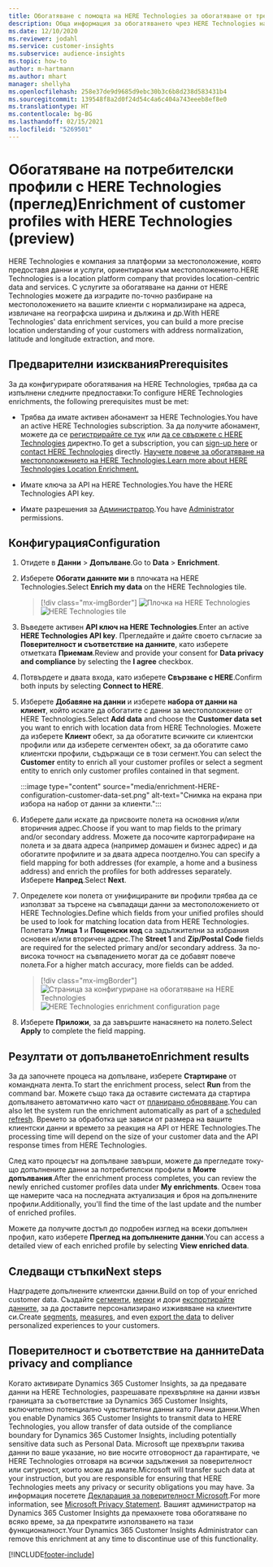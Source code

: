 ```yaml
---
title: Обогатяване с помощта на HERE Technologies за обогатяване от трети страни
description: Обща информация за обогатяването чрез HERE Technologies на трети страни.
ms.date: 12/10/2020
ms.reviewer: jodahl
ms.service: customer-insights
ms.subservice: audience-insights
ms.topic: how-to
author: m-hartmann
ms.author: mhart
manager: shellyha
ms.openlocfilehash: 258e37de9d9685d9ebc30b3c6b8d238d583431b4
ms.sourcegitcommit: 139548f8a2d0f24d54c4a6c404a743eeeb8ef8e0
ms.translationtype: HT
ms.contentlocale: bg-BG
ms.lasthandoff: 02/15/2021
ms.locfileid: "5269501"
---
```

# <a name="enrichment-of-customer-profiles-with-here-technologies-preview"></a><span data-ttu-id="daab3-103">Обогатяване на потребителски профили с HERE Technologies (преглед)</span><span class="sxs-lookup"><span data-stu-id="daab3-103">Enrichment of customer profiles with HERE Technologies (preview)</span></span>

<span data-ttu-id="daab3-104">HERE Technologies е компания за платформи за местоположение, която предоставя данни и услуги, ориентирани към местоположението.</span><span class="sxs-lookup"><span data-stu-id="daab3-104">HERE Technologies is a location platform company that provides location-centric data and services.</span></span> <span data-ttu-id="daab3-105">С услугите за обогатяване на данни от HERE Technologies можете да изградите по-точно разбиране на местоположението на вашите клиенти с нормализиране на адреса, извличане на географска ширина и дължина и др.</span><span class="sxs-lookup"><span data-stu-id="daab3-105">With HERE Technologies' data enrichment services, you can build a more precise location understanding of your customers with address normalization, latitude and longitude extraction, and more.</span></span>

## <a name="prerequisites"></a><span data-ttu-id="daab3-106">Предварителни изисквания</span><span class="sxs-lookup"><span data-stu-id="daab3-106">Prerequisites</span></span>

<span data-ttu-id="daab3-107">За да конфигурирате обогатявания на HERE Technologies, трябва да са изпълнени следните предпоставки:</span><span class="sxs-lookup"><span data-stu-id="daab3-107">To configure HERE Technologies enrichments, the following prerequisites must be met:</span></span>

- <span data-ttu-id="daab3-108">Трябва да имате активен абонамент за HERE Technologies.</span><span class="sxs-lookup"><span data-stu-id="daab3-108">You have an active HERE Technologies subscription.</span></span> <span data-ttu-id="daab3-109">За да получите абонамент, можете да се [регистрирайте се тук](https://developer.here.com/sign-up?utm_medium=referral&utm_source=Microsoft-Dynamics-CI&create=Freemium-Basic) или [да се свържете с HERE Technologies](https://developer.here.com/help?utm_medium=referral&utm_source=Microsoft-Dynamics-CI#how-can-we-help-you) директно.</span><span class="sxs-lookup"><span data-stu-id="daab3-109">To get a subscription, you can [sign-up here](https://developer.here.com/sign-up?utm_medium=referral&utm_source=Microsoft-Dynamics-CI&create=Freemium-Basic) or [contact HERE Technologies](https://developer.here.com/help?utm_medium=referral&utm_source=Microsoft-Dynamics-CI#how-can-we-help-you) directly.</span></span> [<span data-ttu-id="daab3-110">Научете повече за обогатяване на местоположението на HERE Technologies.</span><span class="sxs-lookup"><span data-stu-id="daab3-110">Learn more about HERE Technologies Location Enrichment.</span></span>](https://developer.here.com/location-enrichment?cid=Dev-MicrosoftDynamics-DB-0-Dev-&utm_source=MicrosoftDynamics&utm_medium=referral&utm_campaign=Online_Dev_ReferralMicrosoft)

- <span data-ttu-id="daab3-111">Имате ключа за API на HERE Technologies.</span><span class="sxs-lookup"><span data-stu-id="daab3-111">You have the HERE Technologies API key.</span></span>

- <span data-ttu-id="daab3-112">Имате разрешения за [Администратор](permissions.md#administrator).</span><span class="sxs-lookup"><span data-stu-id="daab3-112">You have [Administrator](permissions.md#administrator) permissions.</span></span>

## <a name="configuration"></a><span data-ttu-id="daab3-113">Конфигурация</span><span class="sxs-lookup"><span data-stu-id="daab3-113">Configuration</span></span>

1. <span data-ttu-id="daab3-114">Отидете в **Данни** > **Допълване**.</span><span class="sxs-lookup"><span data-stu-id="daab3-114">Go to **Data** > **Enrichment**.</span></span>

1. <span data-ttu-id="daab3-115">Изберете **Обогати данните ми** в плочката на HERE Technologies.</span><span class="sxs-lookup"><span data-stu-id="daab3-115">Select **Enrich my data** on the HERE Technologies tile.</span></span>

   > [!div class="mx-imgBorder"]
   > <span data-ttu-id="daab3-116">![Плочка на HERE Technologies](media/HERE-tile.png "Плочка на HERE Technologies")</span><span class="sxs-lookup"><span data-stu-id="daab3-116">![HERE Technologies tile](media/HERE-tile.png "HERE Technologies tile")</span></span>

1. <span data-ttu-id="daab3-117">Въведете активен **API ключ на HERE Technologies**.</span><span class="sxs-lookup"><span data-stu-id="daab3-117">Enter an active **HERE Technologies API key**.</span></span> <span data-ttu-id="daab3-118">Прегледайте и дайте своето съгласие за **Поверителност и съответствие на данните**, като изберете отметката **Приемам**.</span><span class="sxs-lookup"><span data-stu-id="daab3-118">Review and provide your consent for **Data privacy and compliance** by selecting the **I agree** checkbox.</span></span> 

1. <span data-ttu-id="daab3-119">Потвърдете и двата входа, като изберете **Свързване с HERE**.</span><span class="sxs-lookup"><span data-stu-id="daab3-119">Confirm both inputs by selecting **Connect to HERE**.</span></span>

1.  <span data-ttu-id="daab3-120">Изберете **Добавяне на данни** и изберете **набора от данни на клиент**, който искате да обогатите с данни за местоположение от HERE Technologies.</span><span class="sxs-lookup"><span data-stu-id="daab3-120">Select **Add data** and choose the **Customer data set** you want to enrich with location data from HERE Technologies.</span></span> <span data-ttu-id="daab3-121">Можете да изберете **Клиент** обект, за да обогатите всичките си клиентски профили или да изберете сегментен обект, за да обогатите само клиентски профили, съдържащи се в този сегмент.</span><span class="sxs-lookup"><span data-stu-id="daab3-121">You can select the **Customer** entity to enrich all your customer profiles or select a segment entity to enrich only customer profiles contained in that segment.</span></span>

    :::image type="content" source="media/enrichment-HERE-configuration-customer-data-set.png" alt-text="Снимка на екрана при избора на набор от данни за клиенти.":::

1. <span data-ttu-id="daab3-123">Изберете дали искате да присвоите полета на основния и/или вторичния адрес.</span><span class="sxs-lookup"><span data-stu-id="daab3-123">Choose if you want to map fields to the primary and/or secondary address.</span></span> <span data-ttu-id="daab3-124">Можете да посочите картографиране на полета и за двата адреса (например домашен и бизнес адрес) и да обогатите профилите и за двата адреса поотделно.</span><span class="sxs-lookup"><span data-stu-id="daab3-124">You can specify a field mapping for both addresses (for example, a home and a business address) and enrich the profiles for both addresses separately.</span></span> <span data-ttu-id="daab3-125">Изберете **Напред**.</span><span class="sxs-lookup"><span data-stu-id="daab3-125">Select **Next**.</span></span>

1. <span data-ttu-id="daab3-126">Определете кои полета от унифицираните ви профили трябва да се използват за търсене на съвпадащи данни за местоположението от HERE Technologies.</span><span class="sxs-lookup"><span data-stu-id="daab3-126">Define which fields from your unified profiles should be used to look for matching location data from HERE Technologies.</span></span> <span data-ttu-id="daab3-127">Полетата **Улица 1** и **Пощенски код** са задължителни за избрания основен и/или вторичен адрес.</span><span class="sxs-lookup"><span data-stu-id="daab3-127">The **Street 1** and **Zip/Postal Code** fields are required for the selected primary and/or secondary address.</span></span> <span data-ttu-id="daab3-128">За по-висока точност на съвпадението могат да се добавят повече полета.</span><span class="sxs-lookup"><span data-stu-id="daab3-128">For a higher match accuracy, more fields can be added.</span></span>

   > [!div class="mx-imgBorder"]
   > <span data-ttu-id="daab3-129">![Страница за конфигуриране на обогатяване на HERE Technologies](media/enrichment-HERE-configuration.png "Страница за конфигуриране на обогатяване на HERE Technologies")</span><span class="sxs-lookup"><span data-stu-id="daab3-129">![HERE Technologies enrichment configuration page](media/enrichment-HERE-configuration.png "HERE Technologies enrichment configuration page")</span></span>

1. <span data-ttu-id="daab3-130">Изберете **Приложи**, за да завършите нанасянето на полето.</span><span class="sxs-lookup"><span data-stu-id="daab3-130">Select **Apply** to complete the field mapping.</span></span>

## <a name="enrichment-results"></a><span data-ttu-id="daab3-131">Резултати от допълването</span><span class="sxs-lookup"><span data-stu-id="daab3-131">Enrichment results</span></span>

<span data-ttu-id="daab3-132">За да започнете процеса на допълване, изберете **Стартиране** от командната лента.</span><span class="sxs-lookup"><span data-stu-id="daab3-132">To start the enrichment process, select **Run** from the command bar.</span></span> <span data-ttu-id="daab3-133">Можете също така да оставите системата да стартира допълването автоматично като част от [планирано обновяване](system.md#schedule-tab).</span><span class="sxs-lookup"><span data-stu-id="daab3-133">You can also let the system run the enrichment automatically as part of a [scheduled refresh](system.md#schedule-tab).</span></span> <span data-ttu-id="daab3-134">Времето за обработка ще зависи от размера на вашите клиентски данни и времето за реакция на API от HERE Technologies.</span><span class="sxs-lookup"><span data-stu-id="daab3-134">The processing time will depend on the size of your customer data and the API response times from HERE Technologies.</span></span>

<span data-ttu-id="daab3-135">След като процесът на допълване завърши, можете да прегледате току-що допълнените данни за потребителски профили в **Моите допълвания**.</span><span class="sxs-lookup"><span data-stu-id="daab3-135">After the enrichment process completes, you can review the newly enriched customer profiles data under **My enrichments**.</span></span> <span data-ttu-id="daab3-136">Освен това ще намерите часа на последната актуализация и броя на допълнените профили.</span><span class="sxs-lookup"><span data-stu-id="daab3-136">Additionally, you'll find the time of the last update and the number of enriched profiles.</span></span>

<span data-ttu-id="daab3-137">Можете да получите достъп до подробен изглед на всеки допълнен профил, като изберете **Преглед на допълнените данни**.</span><span class="sxs-lookup"><span data-stu-id="daab3-137">You can access a detailed view of each enriched profile by selecting **View enriched data**.</span></span>

## <a name="next-steps"></a><span data-ttu-id="daab3-138">Следващи стъпки</span><span class="sxs-lookup"><span data-stu-id="daab3-138">Next steps</span></span>

<span data-ttu-id="daab3-139">Надградете допълнените клиентски данни.</span><span class="sxs-lookup"><span data-stu-id="daab3-139">Build on top of your enriched customer data.</span></span> <span data-ttu-id="daab3-140">Създайте [сегменти](segments.md), [мерки](measures.md) и дори [експортирайте данните](export-destinations.md), за да доставите персонализирано изживяване на клиентите си.</span><span class="sxs-lookup"><span data-stu-id="daab3-140">Create [segments](segments.md), [measures](measures.md), and even [export the data](export-destinations.md) to deliver personalized experiences to your customers.</span></span>

## <a name="data-privacy-and-compliance"></a><span data-ttu-id="daab3-141">Поверителност и съответствие на данните</span><span class="sxs-lookup"><span data-stu-id="daab3-141">Data privacy and compliance</span></span>

<span data-ttu-id="daab3-142">Когато активирате Dynamics 365 Customer Insights, за да предавате данни на HERE Technologies, разрешавате прехвърляне на данни извън границата за съответствие за Dynamics 365 Customer Insights, включително потенциално чувствителни данни като Лични данни.</span><span class="sxs-lookup"><span data-stu-id="daab3-142">When you enable Dynamics 365 Customer Insights to transmit data to HERE Technologies, you allow transfer of data outside of the compliance boundary for Dynamics 365 Customer Insights, including potentially sensitive data such as Personal Data.</span></span> <span data-ttu-id="daab3-143">Microsoft ще прехвърли такива данни по ваше указание, но вие носите отговорност да гарантирате, че HERE Technologies отговаря на всички задължения за поверителност или сигурност, които може да имате.</span><span class="sxs-lookup"><span data-stu-id="daab3-143">Microsoft will transfer such data at your instruction, but you are responsible for ensuring that HERE Technologies meets any privacy or security obligations you may have.</span></span> <span data-ttu-id="daab3-144">За информация посетете [Декларация за поверителност Microsoft](https://go.microsoft.com/fwlink/?linkid=396732).</span><span class="sxs-lookup"><span data-stu-id="daab3-144">For more information, see [Microsoft Privacy Statement](https://go.microsoft.com/fwlink/?linkid=396732).</span></span>
<span data-ttu-id="daab3-145">Вашият администратор на Dynamics 365 Customer Insights да премахнете това обогатяване по всяко време, за да прекратите използването на тази функционалност.</span><span class="sxs-lookup"><span data-stu-id="daab3-145">Your Dynamics 365 Customer Insights Administrator can remove this enrichment at any time to discontinue use of this functionality.</span></span>


[!INCLUDE[footer-include](../includes/footer-banner.md)]